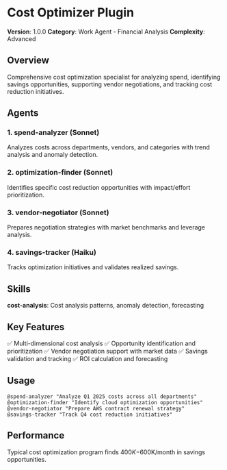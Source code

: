 # Cost Optimizer Plugin

**Version**: 1.0.0
**Category**: Work Agent - Financial Analysis
**Complexity**: Advanced

## Overview

Comprehensive cost optimization specialist for analyzing spend, identifying savings opportunities, supporting vendor negotiations, and tracking cost reduction initiatives.

## Agents

### 1. spend-analyzer (Sonnet)
Analyzes costs across departments, vendors, and categories with trend analysis and anomaly detection.

### 2. optimization-finder (Sonnet)
Identifies specific cost reduction opportunities with impact/effort prioritization.

### 3. vendor-negotiator (Sonnet)
Prepares negotiation strategies with market benchmarks and leverage analysis.

### 4. savings-tracker (Haiku)
Tracks optimization initiatives and validates realized savings.

## Skills

**cost-analysis**: Cost analysis patterns, anomaly detection, forecasting

## Key Features

✅ Multi-dimensional cost analysis
✅ Opportunity identification and prioritization
✅ Vendor negotiation support with market data
✅ Savings validation and tracking
✅ ROI calculation and forecasting

## Usage

```
@spend-analyzer "Analyze Q1 2025 costs across all departments"
@optimization-finder "Identify cloud optimization opportunities"
@vendor-negotiator "Prepare AWS contract renewal strategy"
@savings-tracker "Track Q4 cost reduction initiatives"
```

## Performance

Typical cost optimization program finds $400K-$600K/month in savings opportunities.
